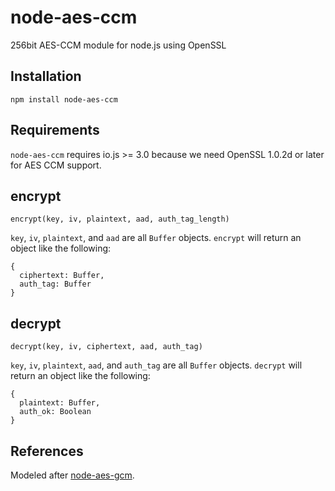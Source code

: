 # node-aes-ccm

256bit AES-CCM module for node.js using OpenSSL

## Installation

`npm install node-aes-ccm`

## Requirements

`node-aes-ccm` requires io.js >= 3.0 because we need OpenSSL 1.0.2d or later for AES CCM support.

## encrypt

`encrypt(key, iv, plaintext, aad, auth_tag_length)`

`key`, `iv`, `plaintext`, and `aad` are all `Buffer` objects. `encrypt` will return an object like the following:

```
{
  ciphertext: Buffer,
  auth_tag: Buffer
}
```

## decrypt

`decrypt(key, iv, ciphertext, aad, auth_tag)`

`key`, `iv`, `plaintext`, `aad`, and `auth_tag` are all `Buffer` objects. `decrypt` will return an object like the following:

```
{
  plaintext: Buffer,
  auth_ok: Boolean
}
```

## References

Modeled after [node-aes-gcm](https://github.com/xorbit/node-aes-gcm).
